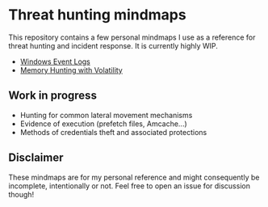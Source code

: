 # Threat hunting mindmaps

This repository contains a few personal mindmaps I use as a reference for threat hunting and incident response. It is currently highly WIP. 

- [Windows Event Logs](./pdf/windows-basic-event-logs.pdf)
- [Memory Hunting with Volatility](./pdf/memory-hunting.pdf)

## Work in progress

- Hunting for common lateral movement mechanisms
- Evidence of execution (prefetch files, Amcache...)
- Methods of credentials theft and associated protections

## Disclaimer

These mindmaps are for my personal reference and might consequently be incomplete, intentionally or not. Feel free to open an issue for discussion though!
